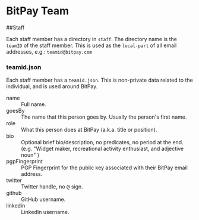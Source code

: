 BitPay Team
===

##Staff

Each staff member has a directory in `staff`. The directory name is the `teamID` of the staff member. This is used as the `local-part` of all email addresses, e.g.: 
`teamid@bitpay.com`

### teamid.json
Each staff member has a `teamid.json`. This is non-private data related to the individual, and is used around BitPay.

<dl>

  <dt>name</dt>
  <dd>Full name.</dd>

  <dt>goesBy</dt>
  <dd>The name that this person goes by. Usually the person's first name.</dd>

  <dt>role</dt>
  <dd>What this person does at BitPay (a.k.a. title or position).</dd>

  <dt>bio</dt>
  <dd>Optional brief bio/description, no predicates, no period at the end. (e.g. "Widget maker, recreational activity enthusiast, and adjective noun" ) </dd>

  <dt>pgpFingerprint</dt>
  <dd>PGP Fingerprint for the public key associated with their BitPay email address.</dd>

  <dt>twitter</dt>
  <dd>Twitter handle, no <kbd>@</kbd> sign.</dd>

  <dt>github</dt>
  <dd>GitHub username.</dd>

  <dt>linkedin</dt>
  <dd>LinkedIn username.</dd>

</dl>